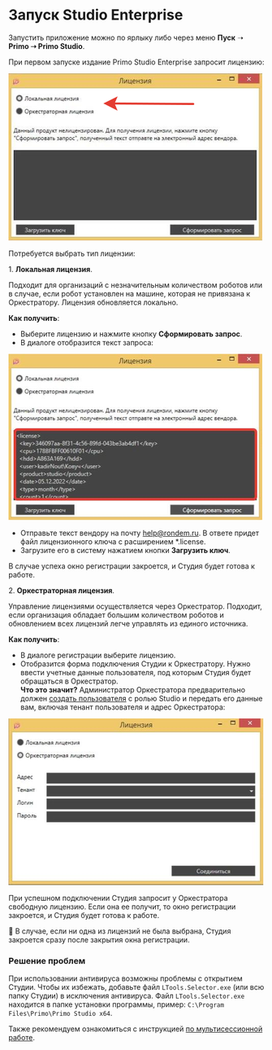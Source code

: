 # Запуск Studio Enterprise

Запустить приложение можно по ярлыку либо через меню **Пуск** ➝ **Primo ➝ Primo Studio**.

При первом запуске издание Primo Studio Enterprise запросит лицензию:

![](<../../.gitbook/assets/Лицензии в Студии.png>)

Потребуется выбрать тип лицензии:

1\. **Локальная лицензия**. 

Подходит для организаций с незначительным количеством роботов или в случае, если робот установлен на машине, которая не привязана к Оркестратору. Лицензия обновляется локально.
  
**Как получить**: 
* Выберите лицензию и нажмите кнопку **Сформировать запрос**.
* В диалоге отобразится текст запроса:
    
![](<../../.gitbook/assets/текст-лицензии.png>)
    
* Отправьте текст вендору на почту [help@rondem.ru](mailto:help@rondem.ru). В ответе придет файл лицензионного ключа с расширением \*.license.
* Загрузите его в систему нажатием кнопки **Загрузить ключ**. 
    
В случае успеха окно регистрации закроется, и Студия будет готова к работе. 

2\. **Оркестраторная лицензия**. 

Управление лицензиями осуществляется через Оркестратор. Подходит, если организация обладает большим количеством роботов и обновлением всех лицензий легче управлять из единого источника.

**Как получить**: 
* В диалоге регистрации выберите лицензию.
* Отобразится форма подключения Студии к Оркестратору. Нужно ввести учетные данные пользователя, под которым Студия будет обращаться в Оркестратор.\
  **Что это значит?** Администратор Оркестратора предварительно должен [создать пользователя](https://docs.primo-rpa.ru/primo-rpa/orchestrator/settings/users/orch-users) с ролью Studio и передать его данные вам, включая тенант пользователя и адрес Оркестратора:
   
![](<../../.gitbook/assets/оркестраторная-версия-Студии.png>)

При успешном подключении Студия запросит у Оркестратора свободную лицензию. Если она ее получит, то окно регистрации закроется, и Студия будет готова к работе. 

:small_orange_diamond: В случае, если ни одна из лицензий не была выбрана, Студия закроется сразу после закрытия окна регистрации. 

### Решение проблем
При использовании антивируса возможны проблемы с открытием Студии. Чтобы их избежать, добавьте файл `LTools.Selector.exe` (или всю папку Студии) в исключения антивируса. Файл `LTools.Selector.exe` находится в папке установки программы, пример: `C:\Program Files\Primo\Primo Studio x64`.

Также рекомендуем ознакомиться с инструкцией [по мультисессионной работе](https://docs.primo-rpa.ru/primo-rpa/primo-studio/settings/multisession).

